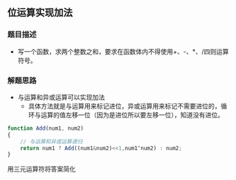 ## 位运算实现加法

### 题目描述
- 写一个函数，求两个整数之和，要求在函数体内不得使用+、-、*、/四则运算符号。

### 解题思路
- 与运算和异或运算可以实现加法
  - 具体方法就是与运算用来标记进位，异或运算用来标记不需要进位的，循环与运算的值左移一位（因为是进位所以要左移一位），知道没有进位。
  
``` js
function Add(num1, num2)
{
    // 与运算和异或运算递归
    return num1 ? Add((num1&num2)<<1,num1^num2) : num2;
}
```
用三元运算符将答案简化
